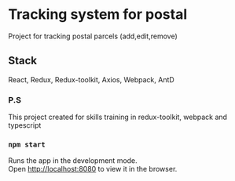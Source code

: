 # Tracking system for postal

Project for tracking postal parcels (add,edit,remove)

## Stack
React, Redux, Redux-toolkit, Axios, Webpack, AntD

### P.S

This project created for skills training in redux-toolkit, webpack and typescript

### `npm start`

Runs the app in the development mode.\
Open [http://localhost:8080](http://localhost:8080) to view it in the browser.


